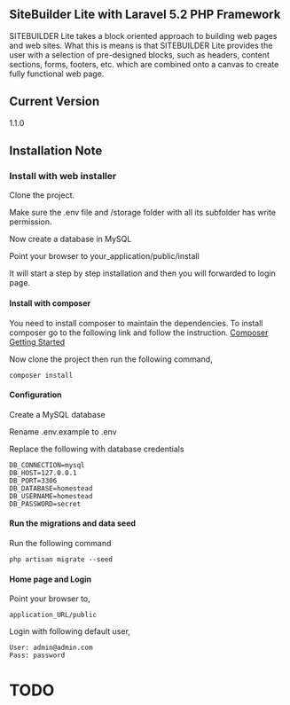 ## SiteBuilder Lite with Laravel 5.2 PHP Framework

SITEBUILDER Lite takes a block oriented approach to building web pages and web sites. What this is means is that SITEBUILDER Lite provides the user with a selection of pre-designed blocks, such as headers, content sections, forms, footers, etc. which are combined onto a canvas to create fully functional web page.

## Current Version

1.1.0

## Installation Note

### Install with web installer

Clone the project.

Make sure the .env file and /storage folder with all its subfolder has write permission.

Now create a database in MySQL

Point your browser to your_application/public/install

It will start a step by step installation and then you will forwarded to login page.

#### Install with composer

You need to install composer to maintain the dependencies. To install composer go to the following link and follow the instruction.
[Composer Getting Started](https://getcomposer.org/doc/00-intro.md)

Now clone the project then run the following command,

```
composer install
```

#### Configuration

Create a MySQL database

Rename .env.example to .env

Replace the following with database credentials

```
DB_CONNECTION=mysql
DB_HOST=127.0.0.1
DB_PORT=3306
DB_DATABASE=homestead
DB_USERNAME=homestead
DB_PASSWORD=secret
```
#### Run the migrations and data seed

Run the following command

```
php artisan migrate --seed
```

#### Home page and Login

Point your browser to,

```
application_URL/public
```
Login with following default user,

```
User: admin@admin.com
Pass: password
```

# TODO

